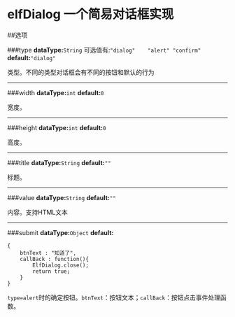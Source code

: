 elfDialog 一个简易对话框实现
==============================

##选项

###type
**dataType:**`String` 可选值有:`"dialog"	"alert"	"confirm"`	**default:**`"dialog"`

类型。不同的类型对话框会有不同的按钮和默认的行为

----

###width
**dataType:**`int`	**default:**`0`

宽度。

----

###height
**dataType:**`int`	**default:**`0`

高度。

----

###title
**dataType:**`String`	**default:**`""`

标题。

----

###value
**dataType:**`String`	**default:**`""`

内容。支持HTML文本

----

###submit
**dataType:**`Object`	**default:**

	{
		btnText : "知道了",
		callBack : function(){
			ElfDialog.close();
			return true;
		}
	}

`type=alert`时的确定按钮。`btnText`：按钮文本；`callBack`：按钮点击事件处理函数。




